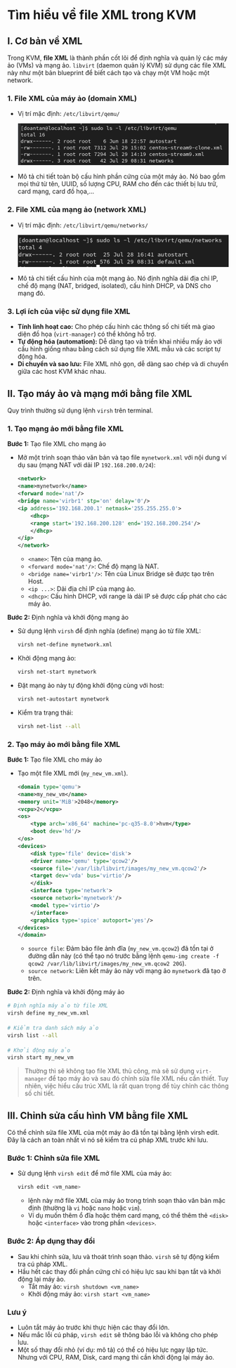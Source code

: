 # Tìm hiểu về file XML trong KVM

## I. Cơ bản về XML

Trong KVM, **file XML** là thành phần cốt lõi để định nghĩa và quản lý các máy ảo (VMs) và mạng ảo. `libvirt` (daemon quản lý KVM) sử dụng các file XML này như một bản blueprint để biết cách tạo và chạy một VM hoặc một network.

### 1. File XML của máy ảo (domain XML)

- Vị trí mặc định: `/etc/libvirt/qemu/`

  ![xml file](./images/xml_file.png)

- Mô tả chi tiết toàn bộ cấu hình phần cứng của một máy ảo. Nó bao gồm mọi thứ từ tên, UUID, số lượng CPU, RAM cho đến các thiết bị lưu trữ, card mạng, card đồ họa,...

### 2. File XML của mạng ảo (network XML)

- Vị trí mặc định: `/etc/libvirt/qemu/networks/`

  ![network xml file](./images/network_file.png)

- Mô tả chi tiết cấu hình của một mạng ảo. Nó định nghĩa dải địa chỉ IP, chế độ mạng (NAT, bridged, isolated), cấu hình DHCP, và DNS cho mạng đó.

### 3. Lợi ích của việc sử dụng file XML

- **Tính linh hoạt cao:** Cho phép cấu hình các thông số chi tiết mà giao diện đồ họa (`virt-manager`) có thể không hỗ trợ.
- **Tự động hóa (automation):** Dễ dàng tạo và triển khai nhiều mấy ảo với cấu hình giống nhau bằng cách sử dụng file XML mẫu và các script tự động hóa.
- **Di chuyển và sao lưu:** File XML nhỏ gọn, dễ dàng sao chép và di chuyển giữa các host KVM khác nhau.

## II. Tạo máy ảo và mạng mới bằng file XML

Quy trình thường sử dụng lệnh `virsh` trên terminal.

### 1. Tạo mạng ảo mới bằng file XML

**Bước 1:** Tạo file XML cho mạng ảo

- Mở một trình soạn thảo văn bản và tạo file `mynetwork.xml` với nội dung ví dụ sau (mạng NAT với dải IP `192.168.200.0/24`):

    ```xml
    <network>
    <name>mynetwork</name>
    <forward mode='nat'/>
    <bridge name='virbr1' stp='on' delay='0'/>
    <ip address='192.168.200.1' netmask='255.255.255.0'>
        <dhcp>
        <range start='192.168.200.128' end='192.168.200.254'/>
        </dhcp>
    </ip>
    </network>
    ```

  - `<name>`: Tên của mạng ảo.
  - `<forward mode='nat'/>`: Chế độ mạng là NAT.
  - `<bridge name='virbr1'/>`: Tên của Linux Bridge sẽ được tạo trên Host.
  - `<ip ...>`: Dải địa chỉ IP của mạng ảo.
  - `<dhcp>`: Cấu hình DHCP, với range là dải IP sẽ được cấp phát cho các máy ảo.

**Bước 2:** Định nghĩa và khởi động mạng ảo

- Sử dụng lệnh `virsh` để định nghĩa (define) mạng ảo từ file XML:

    ```bash
    virsh net-define mynetwork.xml
    ```

- Khởi động mạng ảo:

    ```bash
    virsh net-start mynetwork
    ```

- Đặt mạng ảo này tự động khởi động cùng với host:

    ```bash
    virsh net-autostart mynetwork
    ```

- Kiểm tra trạng thái:

    ```bash
    virsh net-list --all
    ```

### 2. Tạo máy ảo mới bằng file XML

**Bước 1:** Tạo file XML cho máy ảo

- Tạo một file XML mới (`my_new_vm.xml`).

    ```xml
    <domain type='qemu'>
    <name>my_new_vm</name>
    <memory unit='MiB'>2048</memory>
    <vcpu>2</vcpu>
    <os>
        <type arch='x86_64' machine='pc-q35-8.0'>hvm</type>
        <boot dev='hd'/>
    </os>
    <devices>
        <disk type='file' device='disk'>
        <driver name='qemu' type='qcow2'/>
        <source file='/var/lib/libvirt/images/my_new_vm.qcow2'/>
        <target dev='vda' bus='virtio'/>
        </disk>
        <interface type='network'>
        <source network='mynetwork'/>
        <model type='virtio'/>
        </interface>
        <graphics type='spice' autoport='yes'/>
    </devices>
    </domain>
    ```

  - `source file`: Đảm bảo file ảnh đĩa (`my_new_vm.qcow2`) đã tồn tại ở đường dẫn này (có thể tạo nó trước bằng lệnh `qemu-img create -f qcow2 /var/lib/libvirt/images/my_new_vm.qcow2 20G`).
  - `source network`: Liên kết máy ảo này với mạng ảo `mynetwork` đã tạo ở trên.

**Bước 2:** Định nghĩa và khởi động máy ảo

```bash
# Định nghĩa máy ảo từ file XML
virsh define my_new_vm.xml

# Kiểm tra danh sách máy ảo
virsh list --all

# Khởi động máy ảo
virsh start my_new_vm
```

> Thường thì sẽ không tạo file XML thủ công, mà sẽ sử dụng `virt-manager` để tạo máy ảo và sau đó chỉnh sửa file XML nếu cần thiết. Tuy nhiên, việc hiểu cấu trúc XML là rất quan trọng để tùy chỉnh các thông số chi tiết.

## III. Chỉnh sửa cấu hình VM bằng file XML

Có thể chỉnh sửa file XML của một máy ảo đã tồn tại bằng lệnh virsh edit. Đây là cách an toàn nhất vì nó sẽ kiểm tra cú pháp XML trước khi lưu.

### Bước 1: Chỉnh sửa file XML

- Sử dụng lệnh `virsh edit` để mở file XML của máy ảo:

    ```bash
    virsh edit <vm_name>
    ```

  - lệnh này mở file XML của máy ảo trong trình soạn thảo văn bản mặc định (thường là `vi` hoặc `nano` hoặc `vim`).
  - Ví dụ muốn thêm ổ đĩa hoặc thêm card mạng, có thể thêm thẻ `<disk>` hoặc `<interface>` vào trong phần `<devices>`.

### Bước 2: Áp dụng thay đổi

- Sau khi chỉnh sửa, lưu và thoát trình soạn thảo. `virsh` sẽ tự động kiểm tra cú pháp XML.
- Hầu hết các thay đổi phần cứng chỉ có hiệu lực sau khi bạn tắt và khởi động lại máy ảo.
  - Tắt máy ảo: `virsh shutdown <vm_name>`
  - Khởi động máy ảo: `virsh start <vm_name>`

### Lưu ý

- Luôn tắt máy ảo trước khi thực hiện các thay đổi lớn.
- Nếu mắc lỗi cú pháp, `virsh edit` sẽ thông báo lỗi và không cho phép lưu.
- Một số thay đổi nhỏ (ví dụ: mô tả) có thể có hiệu lực ngay lập tức. Nhưng với CPU, RAM, Disk, card mạng thì cần khởi động lại máy ảo.
